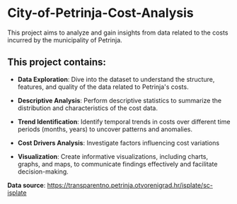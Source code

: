 # City-of-Petrinja-Cost-Analysis
 This project aims to analyze and gain insights from data related to the costs incurred by the municipality of Petrinja.

## This project contains:
+ **Data Exploration**: Dive into the dataset to understand the structure, features, and quality of the data related to Petrinja's costs.

+ **Descriptive Analysis**: Perform descriptive statistics to summarize the distribution and characteristics of the cost data.

+ **Trend Identification**: Identify temporal trends in costs over different time periods (months, years) to uncover patterns and anomalies.

+ **Cost Drivers Analysis**: Investigate factors influencing cost variations

+ **Visualization**: Create informative visualizations, including charts, graphs, and maps, to communicate findings effectively and facilitate decision-making.

**Data source**: https://transparentno.petrinja.otvorenigrad.hr/isplate/sc-isplate
